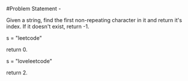  #Problem Statement - 
 
Given a string, find the first non-repeating character in it and return it's index. If it doesn't exist, return -1.

s = "leetcode"

return 0.

s = "loveleetcode"

return 2.
